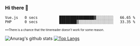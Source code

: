 ### Hi there 👋

<!--
**LukaLatkovic/LukaLatkovic** is a ✨ _special_ ✨ repository because its `README.md` (this file) appears on your GitHub profile.

Here are some ideas to get you started:

- 🔭 I’m currently working on ...
- 🌱 I’m currently learning ...
- 👯 I’m looking to collaborate on ...
- 🤔 I’m looking for help with ...
- 💬 Ask me about ...
- 📫 How to reach me: ...
- 😄 Pronouns: ...
- ⚡ Fun fact: ...
-->
<!--START_SECTION:waka-->
```text
Vue.js   0 secs          ████████████████▓░░░░░░░░   66.65 % 
PHP      0 secs          ████████▒░░░░░░░░░░░░░░░░   33.35 % 
```
<!--END_SECTION:waka-->
<sub><sup>**There is a chance that the timereader doesn't work for some reason.</sup></sub>
<!--
<details>
<summary>:computer:Right now i spend my time on..</summary>
<br>
</details>
-->
![Anurag's github stats](https://github-readme-stats.vercel.app/api?username=LukaLatkovic&show_icons=true)
[![Top Langs](https://github-readme-stats.vercel.app/api/top-langs/?username=LukaLatkovic&layout=compact&hide=css)](https://github.com/anuraghazra/github-readme-stats)
